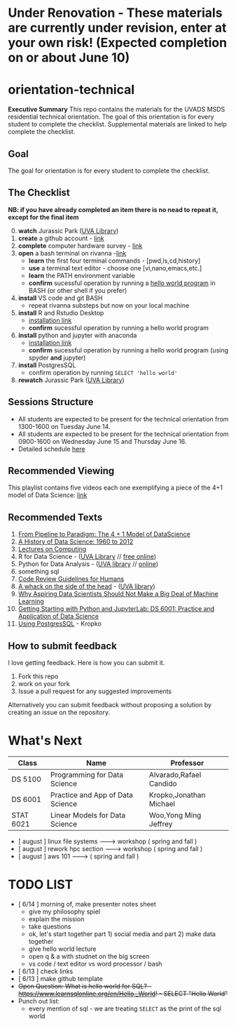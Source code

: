 # Under Renovation - These materials are currently under revision, enter at your own risk! (Expected completion on or about June 10)


# orientation-technical
**Executive Summary** This repo contains the materials for the UVADS MSDS residential technical orientation. The goal of this orientation is for every student to complete the checklist. Supplemental materials are linked to help complete the checklist.

## Goal
The goal for orientation is for every student to complete the checklist.

## The Checklist

**NB: if you have already completed an item there is no nead to repeat it, except for the final item**

0. **watch** Jurassic Park ([UVA Library](https://search.lib.virginia.edu/sources/uva_library/items/swank_0013371))
1. **create** a github account - [link](https://github.com/join) 
2. **complete** computer hardware survey - [link](https://forms.gle/ddkrs1CtDwxGb1a87)
2. **open** a bash terminal on rivanna -[link](https://rivanna-portal.hpc.virginia.edu/)
    * **learn** the first four terminal commands - [pwd,ls,cd,history]
    * **use** a terminal text editor - choose one [vi,nano,emacs,etc.]
    * **learn** the PATH environment variable
    * **confirm** sucessful operation by running a [hello world program](https://github.com/UVADS/orientation-technical/blob/main/lessons/lesson-hello-world.md) in BASH (or other shell if you prefer)
4. **install** VS code and git BASH
    * repeat rivanna substeps but now on your local machine
6. **install** R and Rstudio Desktop
    * [installation link](https://rstudio.com/products/rstudio/download/#download)
    * **confirm** sucessful operation by running a hello world program
7. **install** python and jupyter with anaconda
    * [installation link](https://docs.anaconda.com/anaconda/install/index.html)
    * **confirm** sucessful operation by running a hello world program (using spyder **and** jupyter)
8. **install** PostgresSQL
    * confirm operation by running `SELECT 'hello world'`
10. **rewatch** Jurassic Park ([UVA Library](https://search.lib.virginia.edu/sources/uva_library/items/swank_0013371))

## Sessions Structure
* All students are expected to be present for the technical orientation from 1300-1600 on Tuesday June 14.
* All students are expected to be present for the technical orientation from 0900-1600 on Wednesday  June 15 and Thursday June 16.
* Detailed schedule [here](https://github.com/alonzi/orientation-technical/blob/main/detail-schedule.md)

## Recommended Viewing
This playlist contains five videos each one exemplifying a piece of the 4+1 model of Data Science: [link](https://youtube.com/playlist?list=PLc0No4e8MMEMcsS6pL4TZ8KegtS3VLlkk)

## Recommended Texts
1.  [From Pipeline to Paradigm: The 4 + 1 Model of DataScience](https://myuva.sharepoint.com/:b:/s/UVADSDocumentRepository/EW3lUf8y7_ZIpDjxsTEHT58Bd5OJGH4kwb7GPP0e_xifPA?e=BTli8d)
2. [A History of Data Science: 1960 to 2012](https://myuva.sharepoint.com/:b:/s/UVADSDocumentRepository/EZqBYGILLBlLs2mUIymNYlkBnayKv3K5ZhEj8II10NRkKQ?e=6iZgcV)
3.  [Lectures on Computing](http://galileo.phys.virginia.edu/compfac/courses/)
3. R for Data Science - ([UVA Library](https://learning.oreilly.com/library/view/r-for-data/9781491910382/?ar) // [free online](https://r4ds.had.co.nz/))
3.  Python for Data Analysis - ([UVA library](https://learning.oreilly.com/library/view/python-for-data/9781491957653/?ar) // [online](https://wesmckinney.com/pages/book.html))
4. something sql
5.  [Code Review Guidelines for Humans](https://phauer.com/2018/code-review-guidelines/)
6.  [A whack on the side of the head](https://www.amazon.com/Whack-Side-Head-More-Creative/dp/0446404667) - ([UVA library](https://search.lib.virginia.edu/search?mode=advanced&q=title%3A%20%7BA%20Whack%20on%20the%20Side%20of%20the%20Head%3A%20How%20You%20Can%20Be%20More%20Creative%7D%20AND%20author%3A%20%7BOech%7D&pool=uva_library))
7.  [Why Aspiring Data Scientists Should Not Make a Big Deal of Machine Learning](https://towardsdatascience.com/why-aspiring-data-scientists-should-not-make-a-big-deal-of-machine-learning-218a66b18467)
8.  [Getting Starting with Python and JupyterLab: DS 6001: Practice and Application of Data Science](https://colab.research.google.com/drive/1oMEcZVC0P-VUGwLf-72XvHAPOoXEUkPh?usp=sharing)
9.  [Using PostgresSQL](https://jkropko.github.io/surfing-the-data-pipeline/ch6.html#using-postgressql) - Kropko

## How to submit feedback
I love getting feedback. Here is how you can submit it.
1. Fork this repo
2. work on your fork
3. Issue a pull request for any suggested improvements

Alternatively you can submit feedback without proposing a solution by creating an issue on the repository.

# What's Next
| Class | Name  | Professor |
|-------|-------|-----------|
|  DS 5100   |Programming for Data Science | Alvarado,Rafael Candido   |
| DS 6001   |Practice and App of Data Science| Kropko,Jonathan Michael |
|   STAT 6021   | Linear Models for Data Science | Woo,Yong Ming Jeffrey |
* [ august ] linux file systems ---> workshop ( spring and fall )
* [ august ] rework hpc section ---> workshop ( spring and fall )
* [ august ] aws 101 ---> ( spring and fall )




# TODO LIST
* [ 6/14 ] morning of, make presenter notes sheet
    - give my philosophy spiel
    - explain the mission
    - take questions
    - ok, let's start together part 1) social media and part 2) make data together
    - give hello world lecture
    - open q & a with studnet on the big screen
    - vs code / text editor vs word processor / bash 
* [ 6/13 ] check links
* [ 6/13 ] make github template
* ~~Open Question: What is hello world for SQL? - https://www.learnsqlonline.org/en/Hello,_World! - SELECT "Hello World"~~
* Punch out list:
    - every mention of sql - we are treating `SELECT` as the print of the sql world
